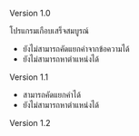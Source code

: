 Version 1.0

โปรแกรมเกือบเสร็จสมบูรณ์
 - ยังไม่สามารถคัดแยกคำจากข้อความได้
 - ยังไม่สามารถหาตำแหน่งได้
 
 
Version 1.1
 
 - สามารถคัดแยกคำได้
 - ยังไม่สามารถหาตำแหน่งได้

Version 1.2
   

